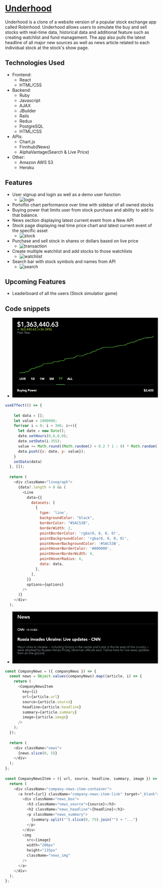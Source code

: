 # [Underhood](https://aa-underhood.herokuapp.com/#/)

Underhood is a clone of a website version of a popular stock exchange app called Robinhood. Underhood allows users to simulate the buy and sell stocks with real-time data, historical data and additional feature such as creating watchlist and fund management. The app also pulls the latest headline of all major new sources as well as news article related to each individual stock at the stock's show page.

 ## Technologies Used
   * Frontend:
     * React
     * HTML/CSS
   * Backend: 
     * Ruby
     * Javascript
     * AJAX
     * JBuilder
     * Rails
     * Redux
     * PostgreSQL
     * HTML/CSS
   * APIs: 
     * Chart.js
     * Finnhub(News)
     * AlphaVantage(Search & Live Price)
   * Other: 
     * Amazon AWS S3
     * Heroku
   
## Features
  * User signup and login as well as a demo user function
    * ![login](https://gfycat.com/seriousgivingelephant)
  * Portoflio chart performance over time with sidebar of all owned stocks
    <!-- * ![portfolio](https://github.com/dingtianding/Underhood/blob/main/app/assets/images/sidebar.png?raw=true) -->
  * Buying power that limits user from stock purchase and ability to add to that balance.
    <!-- * ![buyingpower](https://github.com/dingtianding/Underhood/blob/main/app/assets/images/sidebar.png?raw=true) -->
  * News section displaying latest current event from a New API
    <!-- * ![news](https://github.com/dingtianding/Underhood/blob/main/app/assets/images/sidebar.png?raw=true) -->
  * Stock page displaying real time price chart and latest current event of the specific asset
    * ![stock](https://user-images.githubusercontent.com/82133627/152574195-76429be6-d24b-42f6-8a46-813d00c3faeb.gif)
  * Purchase and sell stock in shares or dollars based on live price
    * ![transaction](https://user-images.githubusercontent.com/82133627/152612666-f19694b6-6fdd-48aa-92ae-8472b438c5f2.gif)
  * Create multiple watchlist and add stocks to those watchlists
    * ![watchlist](https://user-images.githubusercontent.com/82133627/152613031-2c5d90fe-4068-4c62-8563-2b1557c1f5a4.gif)
  * Search bar with stock symbols and names from API
    * ![search](https://user-images.githubusercontent.com/82133627/152612673-4db83667-310b-466b-b70f-4324ddb3b591.gif)  

 ## Upcoming Features
  * Leaderboard of all the users (Stock simulatior game)

## Code snippets

* ![graph](https://github.com/dingtianding/Underhood/blob/main/app/assets/images/graph.png)
```javascript
useEffect(() => {
    
    let data = [];
    let value = 1000000;
    for(var i = 0; i < 366; i++){
      let date = new Date();
      date.setHours(0,0,0,0);
      date.setDate(i-355);
      value += Math.round((Math.random() < 0.2 ? 1 : 0) * Math.random() * 10000);
      data.push({x: date, y: value});
    }   
    setData(data)
  }, []);

  return (
    <div className="linegraph">
      {data?.length > 0 && (
        <Line
          data={{
            datasets: [
              {
                type: 'line',
                backgroundColor: "black",
                borderColor: "#5AC53B",
                borderWidth: 2,
                pointBorderColor: 'rgba(0, 0, 0, 0)',
                pointBackgroundColor: 'rgba(0, 0, 0, 0)',
                pointHoverBackgroundColor: '#5AC53B',
                pointHoverBorderColor: '#000000',
                pointHoverBorderWidth: 4,
                pointHoverRadius: 6,
                data: data,
              },
            ],
          }}
          options={options}
        />
      )}
    </div>
  );
  ```
* ![news](https://github.com/dingtianding/Underhood/blob/main/app/assets/images/news.png?raw=true)
```javascript
const CompanyNews = ({ companyNews }) => {
  const news = Object.values(companyNews).map((article, i) => {
    return (
      <CompanyNewsItem
        key={i}
        url={article.url}
        source={article.source}
        headline={article.headline}
        summary={article.summary}
        image={article.image}
      />
    );
  });

  return (
    <div className="news">
      {news.slice(0, 5)}
    </div>
  );
};

const CompanyNewsItem = ({ url, source, headline, summary, image }) => {
  return (
    <div className="company-news-item-container">
      <a href={url} className="company-news-item-link" target="_blank">
        <div className="news_box">
          <h3 className="news_source">{source}</h3>
          <h2 className="news_headline">{headline}</h2>
          <p className="news_summary">
            {summary.split("").slice(0, 75).join("") + "..."}
          </p>
        </div>
        <img
          src={image}
          width="200px"
          height="135px"
          className="news_img"
        />
      </a>
    </div>
  );
};
 ```



